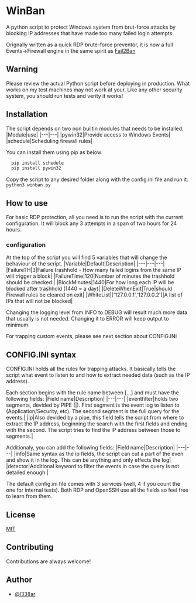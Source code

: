 
# WinBan

A python script to protect Windows system from brut-force attacks by blocking IP addresses that have made too many failed login attempts.

Orignally written as a quick RDP brute-force preventor, it is now a full Events->Firewall engine in the same spirit as [Fail2Ban](https://github.com/fail2ban/fail2ban)
## Warning
Please review the actual Python script before deploying in production. What works on my test machines may not work at your. Like any other security system, you should run tests and verity it works!
## Installation

The script depends on two non builtin modules that needs to be installed:
|Module|use|
|---|---|
|pywin32|Provide access to Windows Events|
|schedule|Scheduling firewall rules|

You can install them using pip as below:
```cmd
  pip install schedule
  pip install pywin32
```

 Copy the script to any desired folder along with the config.ini file and run it:
 ``python3 winban.py``   
## How to use

For basic RDP protection, all you need is to run the script with the current configuration.
It will block any 3 attempts in a span of two hours for 24 hours.

### configuration
At the top of the script you will find 5 variables that will change the behaviour of the script.
|Variable|Default|Description|
|---|---|---|
|FailureTH|3|Failure trashhold - How many failed logins from the same IP will trigger a block|
|FailureTime|120|Number of minutes the trashhold should be checked.|
|BlockMinutes|1440|For how long each IP will be blocked after trashhold (1440 = a day)|
|DeleteWhenExit|True|should Firewall rules be cleared on exit|
|WhiteList|['127.0.0.1','127.0.0.2']|A list of IPs that will not be blocked|

Changing the logging level from INFO to DEBUG will result much more data that usually is not needed. Changing it to ERROR will keep output to minimum.

For trapping custom events, please see next section about CONFIG.INI
## CONFIG.INI syntax

CONFIG.INI holds all the rules for trapping attacks. It basically tells the script what event to listen to and how to extract needed data (such as the IP address).

Each section begins with the rule name between [...] and must have the following fields:
|Field name|Description|
|---|---|
|eventfilter|holds two segments, devided by PIPE (\|). First segment is the event log to listen to (Application/Security, etc). The second segment is the full query for the events.|
|ip|Also devided by a pipe, this field tells the script from where to extract the IP address, beginning the search with the first fields and ending with the second. The script tries to find the IP address between those to segments.|

Additionaly, you can add the following fields:
|Field name|Description|
|---|---|
|info|Same syntax as the ip fields, the script can cut a part of the even and show it in the log. This can be anything and only effects the log|
|detector|Additional keyword to filter the events in case the query is not detailed enough.|

The default config.ini file comes with 3 services (well, 4 if you count the one for internal tests). Both RDP and OpenSSH use all the fields so feel free to learn from them.

## License

[MIT](https://choosealicense.com/licenses/mit/)


## Contributing

Contributions are always welcome!

## Author

- [@l338ar](https://github.com/L338ar)

